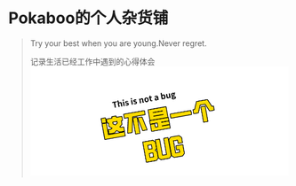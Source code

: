 # Pokaboo的个人杂货铺

> Try your best when you are young.Never regret. 
>
> 记录生活已经工作中遇到的心得体会
![](./docs/icon/bug.png)
